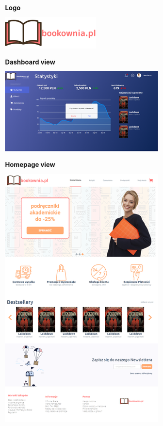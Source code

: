 ## Logo

<img src="https://raw.githubusercontent.com/mikkio-j/bookownia/main/client/public/logo.png" alt="Logo" width="300"/>

## Dashboard view

<img src="https://raw.githubusercontent.com/mikkio-j/bookownia/main/screenshots/2.png" alt="Dashboard view"/>

## Homepage view

<img src="https://raw.githubusercontent.com/mikkio-j/bookownia/main/screenshots/1.png" alt="Homepage view"/>

